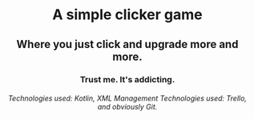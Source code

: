 <h1 align="center">
A simple clicker game
</h1>
<h2 align="center">
Where you just click and upgrade more and more.
</h2>
<h3 align="center">
Trust me. It's addicting.
</h3>
<h6 align="center">
Technologies used: Kotlin, XML
Management Technologies used: Trello, and obviously Git.
</h6>
